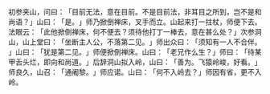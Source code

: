 初参夹山，问曰：​「目前无法，意在目前。不是目前法，非耳目之所到，岂不是和尚语？​」山曰：​「是。​」师乃掀倒禅床，叉手而立。山起来打一拄杖，师便下去。法眼云：​「此他掀倒禅床，何不便去？须待他打丁一棒去，意在甚么处？​」次参洞山，山上堂曰：​「坐断主人公，不落第二见。​」师出众曰：​「须知有一人不合伴。​」山曰：​「犹是第二见。​」师便掀倒禅床。山曰：​「老兄作么生？​」师曰：​「待某甲舌头烂，即向和尚道。​」后辞洞山拟入岭，山曰：​「善为。飞猿岭峻，好看。​」师良久，山召：​「通阇黎。​」师应诺。山曰：​「何不入岭去？​」师因有省，更不入岭。